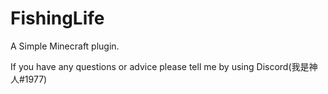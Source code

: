 # FishingLife
A Simple Minecraft plugin.

If you have any questions or advice please tell me by using Discord(我是神人#1977)
